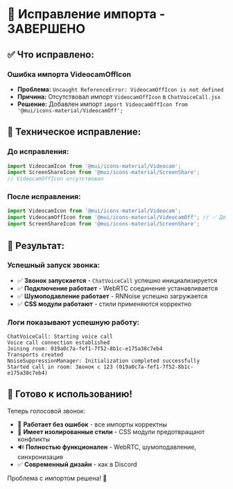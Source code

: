 # 🔧 Исправление импорта - ЗАВЕРШЕНО

## ✅ **Что исправлено:**

### **Ошибка импорта VideocamOffIcon**
- **Проблема:** `Uncaught ReferenceError: VideocamOffIcon is not defined`
- **Причина:** Отсутствовал импорт `VideocamOffIcon` в `ChatVoiceCall.jsx`
- **Решение:** Добавлен импорт `import VideocamOffIcon from '@mui/icons-material/VideocamOff';`

## 🔧 **Техническое исправление:**

### **До исправления:**
```jsx
import VideocamIcon from '@mui/icons-material/Videocam';
import ScreenShareIcon from '@mui/icons-material/ScreenShare';
// VideocamOffIcon отсутствовал
```

### **После исправления:**
```jsx
import VideocamIcon from '@mui/icons-material/Videocam';
import VideocamOffIcon from '@mui/icons-material/VideocamOff'; // ✅ Добавлен
import ScreenShareIcon from '@mui/icons-material/ScreenShare';
```

## 🚀 **Результат:**

### **Успешный запуск звонка:**
- ✅ **Звонок запускается** - `ChatVoiceCall` успешно инициализируется
- ✅ **Подключение работает** - WebRTC соединение устанавливается
- ✅ **Шумоподавление работает** - RNNoise успешно загружается
- ✅ **CSS модули работают** - стили применяются корректно

### **Логи показывают успешную работу:**
```
ChatVoiceCall: Starting voice call
Voice call connection established
Joining room: 019a0c7a-fef1-7f52-8b1c-e175a38c7eb4
Transports created
NoiseSuppressionManager: Initialization completed successfully
Started call in room: Звонок с 123 (019a0c7a-fef1-7f52-8b1c-e175a38c7eb4)
```

## 🎯 **Готово к использованию!**

Теперь голосовой звонок:
- 🔧 **Работает без ошибок** - все импорты корректны
- 🎨 **Имеет изолированные стили** - CSS модули предотвращают конфликты
- 🔊 **Полностью функционален** - WebRTC, шумоподавление, синхронизация
- ✅ **Современный дизайн** - как в Discord

Проблема с импортом решена! 🎉


